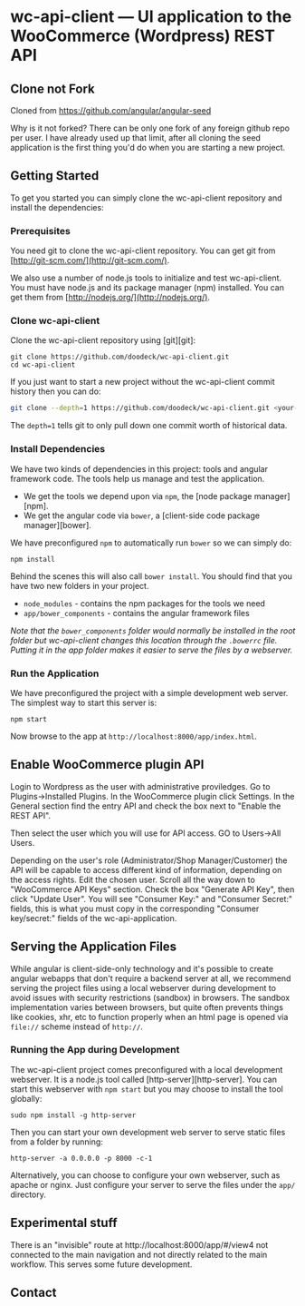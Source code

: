 # wc-api-client — UI application to the WooCommerce (Wordpress) REST API

## Clone not Fork

Cloned from https://github.com/angular/angular-seed

Why is it not forked? There can be only one fork of any foreign github repo per user. I have already used up that limit, after all cloning the seed application is the first thing you'd do when you are starting a new project.

## Getting Started

To get you started you can simply clone the wc-api-client repository and install the dependencies:

### Prerequisites

You need git to clone the wc-api-client repository. You can get git from
[http://git-scm.com/](http://git-scm.com/).

We also use a number of node.js tools to initialize and test wc-api-client. You must have node.js and
its package manager (npm) installed.  You can get them from [http://nodejs.org/](http://nodejs.org/).

### Clone wc-api-client

Clone the wc-api-client repository using [git][git]:

```
git clone https://github.com/doodeck/wc-api-client.git
cd wc-api-client
```

If you just want to start a new project without the wc-api-client commit history then you can do:

```bash
git clone --depth=1 https://github.com/doodeck/wc-api-client.git <your-project-name>
```

The `depth=1` tells git to only pull down one commit worth of historical data.

### Install Dependencies

We have two kinds of dependencies in this project: tools and angular framework code.  The tools help
us manage and test the application.

* We get the tools we depend upon via `npm`, the [node package manager][npm].
* We get the angular code via `bower`, a [client-side code package manager][bower].

We have preconfigured `npm` to automatically run `bower` so we can simply do:

```
npm install
```

Behind the scenes this will also call `bower install`.  You should find that you have two new
folders in your project.

* `node_modules` - contains the npm packages for the tools we need
* `app/bower_components` - contains the angular framework files

*Note that the `bower_components` folder would normally be installed in the root folder but
wc-api-client changes this location through the `.bowerrc` file.  Putting it in the app folder makes
it easier to serve the files by a webserver.*

### Run the Application

We have preconfigured the project with a simple development web server.  The simplest way to start
this server is:

```
npm start
```

Now browse to the app at `http://localhost:8000/app/index.html`.

## Enable WooCommerce plugin API

Login to Wordpress as the user with administrative proviledges. Go to Plugins->Installed Plugins. In the WooCommerce plugin click Settings. In the General section find the entry API and check the box next to "Enable the REST API".

Then select the user which you will use for API access. GO to Users->All Users.

Depending on the user's role (Administrator/Shop Manager/Customer) the API will be capable to access different kind of information, depending on the access rights. Edit the chosen user. Scroll all the way down to "WooCommerce API Keys" section. Check the box "Generate API Key", then click "Update User". You will see "Consumer Key:" and "Consumer Secret:" fields, this is what you must copy in the corresponding "Consumer key/secret:" fields of the wc-api-application.


## Serving the Application Files

While angular is client-side-only technology and it's possible to create angular webapps that
don't require a backend server at all, we recommend serving the project files using a local
webserver during development to avoid issues with security restrictions (sandbox) in browsers. The
sandbox implementation varies between browsers, but quite often prevents things like cookies, xhr,
etc to function properly when an html page is opened via `file://` scheme instead of `http://`.


### Running the App during Development

The wc-api-client project comes preconfigured with a local development webserver.  It is a node.js
tool called [http-server][http-server].  You can start this webserver with `npm start` but you may choose to
install the tool globally:

```
sudo npm install -g http-server
```

Then you can start your own development web server to serve static files from a folder by
running:

```
http-server -a 0.0.0.0 -p 8000 -c-1
```

Alternatively, you can choose to configure your own webserver, such as apache or nginx. Just
configure your server to serve the files under the `app/` directory.

## Experimental stuff
There is an "invisible" route at
http://localhost:8000/app/#/view4
not connected to the main navigation and not directly related to the main workflow. This serves some future development.



## Contact

